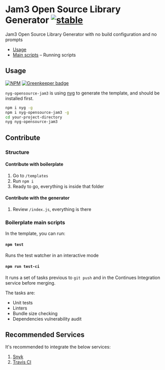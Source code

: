 # Jam3 Open Source Library Generator [![stable](http://hughsk.github.io/stability-badges/dist/stable.svg)](http://github.com/hughsk/stability-badges)

Jam3 Open Source Library Generator with no build configuration and no prompts

* [Usage](#usage)
* [Main scripts](#main-scripts) – Running scripts

## Usage

[![NPM](https://nodei.co/npm/nyg-opensource-jam3.png)](https://www.npmjs.com/package/nyg-opensource-jam3) [![Greenkeeper badge](https://badges.greenkeeper.io/Jam3/nyg-opensource-jam3.svg)](https://greenkeeper.io/)

`nyg-opensource-jam3` is using [nyg](https://github.com/Jam3/nyg) to generate the template, and should be installed first.

```bash
npm i nyg -g
npm i nyg-opensource-jam3 -g
cd your-project-directory
nyg nyg-opensource-jam3
```

## Contribute

### Structure

#### Contribute with boilerplate

1.  Go to `/templates`
2.  Run `npm i`
3.  Ready to go, everything is inside that folder

#### Contribute with the generator

1.  Review `/index.js`, everything is there

### Boilerplate main scripts

In the template, you can run:

#### `npm test`

Runs the test watcher in an interactive mode

#### `npm run test-ci`

It runs a set of tasks previous to `git push` and in the Continues Integration service before merging.

The tasks are:
- Unit tests
- Linters
- Bundle size checking
- Dependencies vulnerability audit

## Recommended Services

It's recommended to integrate the below services:
1. [Snyk](https://snyk.io/)
2. [Travis CI](https://travis-ci.org/)
